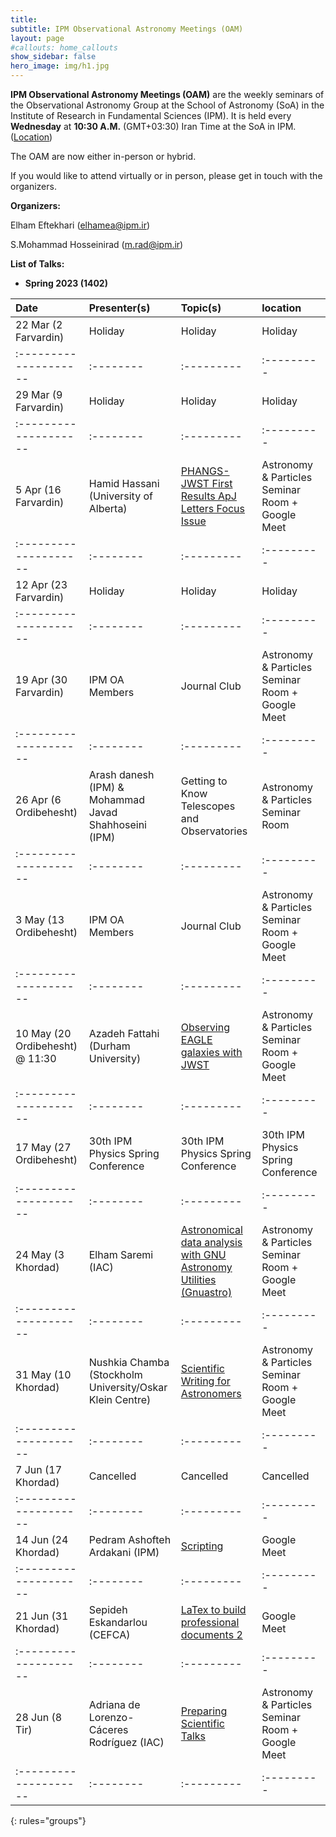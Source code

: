 ```yaml
---
title:
subtitle: IPM Observational Astronomy Meetings (OAM)
layout: page
#callouts: home_callouts
show_sidebar: false
hero_image: img/h1.jpg
---
```


**IPM Observational Astronomy Meetings (OAM)** are the weekly seminars of the Observational Astronomy Group at the School of Astronomy (SoA) in the Institute of Research in Fundamental Sciences (IPM). It is held every **Wednesday** at **10:30 A.M.** (GMT+03:30) Iran Time at the SoA in IPM. ([Location](https://www.google.com/maps/place/Institute+for+Astronomy/@35.8039058,51.4900625,17z/data=!4m5!3m4!1s0x3f8e051f03317155:0xb31622adb7a45cc1!8m2!3d35.8053223!4d51.4915255))

The OAM are now either in-person or hybrid.

If you would like to attend virtually or in person, please get in touch with the organizers.

**Organizers:**

Elham Eftekhari (elhamea@ipm.ir)

S.Mohammad Hosseinirad (m.rad@ipm.ir)

**List of Talks:**

- **Spring 2023 (1402)**



| Date                | Presenter(s) | Topic(s) | location |
|:--------------------|:--------|:---------|:---------|
|22 Mar (2 Farvardin)      |Holiday|Holiday|Holiday|
|:--------------------|:--------|:---------|:---------|
|29 Mar (9 Farvardin)      |Holiday|Holiday|Holiday|
|:--------------------|:--------|:---------|:---------|
|5 Apr (16 Farvardin)       | Hamid Hassani (University of Alberta) |[PHANGS-JWST First Results ApJ Letters Focus Issue](/presentations/2023/04_05_2023_Hamid_Hassani)|Astronomy & Particles Seminar Room + Google Meet|
|:--------------------|:--------|:---------|:---------|
|12 Apr (23 Farvardin)      |Holiday|Holiday|Holiday|
|:--------------------|:--------|:---------|:---------|
|19 Apr (30 Farvardin)      |IPM OA Members|Journal Club|Astronomy & Particles Seminar Room + Google Meet|
|:--------------------|:--------|:---------|:---------|
|26 Apr (6 Ordibehesht)      |Arash danesh (IPM) & Mohammad Javad Shahhoseini (IPM)|Getting to Know Telescopes and Observatories|Astronomy & Particles Seminar Room|
|:--------------------|:--------|:---------|:---------|
|3 May (13 Ordibehesht)      |IPM OA Members|Journal Club|Astronomy & Particles Seminar Room + Google Meet|
|:--------------------|:--------|:---------|:---------|
|10 May (20 Ordibehesht) @ 11:30   |Azadeh Fattahi (Durham University)|[Observing EAGLE galaxies with JWST](/presentations/2023/05_10_Azadeh_Fattahi)|Astronomy & Particles Seminar Room + Google Meet|
|:--------------------|:--------|:---------|:---------|
|17 May (27 Ordibehesht)      |30th IPM Physics Spring Conference| 30th IPM Physics Spring Conference|30th IPM Physics Spring Conference|
|:--------------------|:--------|:---------|:---------|
|24 May (3 Khordad)      | Elham Saremi (IAC)| [Astronomical data analysis with GNU Astronomy Utilities (Gnuastro)](/presentations/2023/05_24_Elham_Saremi)|Astronomy & Particles Seminar Room + Google Meet|
|:--------------------|:--------|:---------|:---------|
|31 May (10 Khordad)      |Nushkia Chamba (Stockholm University/Oskar Klein Centre)|[Scientific Writing for Astronomers](/presentations/2023/05_31_Nushkia_Chamba)|Astronomy & Particles Seminar Room + Google Meet|
|:--------------------|:--------|:---------|:---------|
|7 Jun (17 Khordad)      |Cancelled|Cancelled|Cancelled|
|:--------------------|:--------|:---------|:---------|
|14 Jun (24 Khordad)      |Pedram Ashofteh Ardakani (IPM)|[Scripting](/presentations/2023/06_14_Pedram_Ashofteh_Ardakani)|Google Meet|
|:--------------------|:--------|:---------|:---------|
|21 Jun (31 Khordad)      |Sepideh Eskandarlou (CEFCA)|[LaTex to build professional documents 2](/presentations/2023/06_21_Sepideh_Eskandarlou)|Google Meet|
|:--------------------|:--------|:---------|:---------|
|28 Jun (8 Tir)      |Adriana de Lorenzo-Cáceres Rodríguez (IAC)|[Preparing Scientific Talks](/presentations/2023/06_28_Adriana)|Astronomy & Particles Seminar Room + Google Meet|
|:--------------------|:--------|:---------|:---------|
{: rules="groups"}
